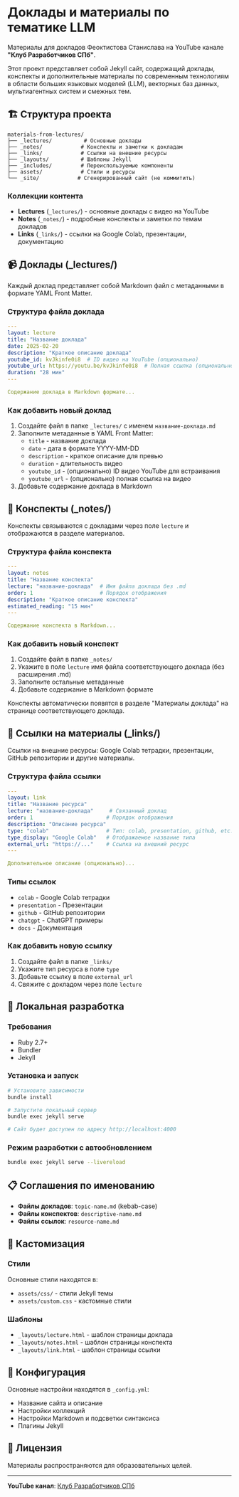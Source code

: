 # Доклады и материалы по тематике LLM

Материалы для докладов Феоктистова Станислава на YouTube канале **"Клуб Разработчиков СПб"**.

Этот проект представляет собой Jekyll сайт, содержащий доклады, конспекты и дополнительные материалы по современным технологиям в области больших языковых моделей (LLM), векторных баз данных, мультиагентных систем и смежных тем.

## 🏗️ Структура проекта

```
materials-from-lectures/
├── _lectures/          # Основные доклады
├── _notes/            # Конспекты и заметки к докладам  
├── _links/            # Ссылки на внешние ресурсы
├── _layouts/          # Шаблоны Jekyll
├── _includes/         # Переиспользуемые компоненты
├── assets/            # Стили и ресурсы
└── _site/            # Сгенерированный сайт (не коммитить)
```

### Коллекции контента

- **Lectures** (`_lectures/`) - основные доклады с видео на YouTube
- **Notes** (`_notes/`) - подробные конспекты и заметки по темам докладов
- **Links** (`_links/`) - ссылки на Google Colab, презентации, документацию

## 📹 Доклады (_lectures/)

Каждый доклад представляет собой Markdown файл с метаданными в формате YAML Front Matter.

### Структура файла доклада

```yaml
---
layout: lecture
title: "Название доклада"
date: 2025-02-20
description: "Краткое описание доклада"
youtube_id: kvJkinfe0i8  # ID видео на YouTube (опционально)
youtube_url: https://youtu.be/kvJkinfe0i8  # Полная ссылка (опционально)
duration: "28 мин"
---

Содержание доклада в Markdown формате...
```

### Как добавить новый доклад

1. Создайте файл в папке `_lectures/` с именем `название-доклада.md`
2. Заполните метаданные в YAML Front Matter:
   - `title` - название доклада
   - `date` - дата в формате YYYY-MM-DD
   - `description` - краткое описание для превью
   - `duration` - длительность видео
   - `youtube_id` - (опционально) ID видео YouTube для встраивания
   - `youtube_url` - (опционально) полная ссылка на видео
3. Добавьте содержание доклада в Markdown

## 📝 Конспекты (_notes/)

Конспекты связываются с докладами через поле `lecture` и отображаются в разделе материалов.

### Структура файла конспекта

```yaml
---
layout: notes
title: "Название конспекта"
lecture: "название-доклада"  # Имя файла доклада без .md
order: 1                     # Порядок отображения
description: "Краткое описание конспекта"
estimated_reading: "15 мин"
---

Содержание конспекта в Markdown...
```

### Как добавить новый конспект

1. Создайте файл в папке `_notes/`
2. Укажите в поле `lecture` имя файла соответствующего доклада (без расширения .md)
3. Заполните остальные метаданные
4. Добавьте содержание в Markdown формате

Конспекты автоматически появятся в разделе "Материалы доклада" на странице соответствующего доклада.

## 🔗 Ссылки на материалы (_links/)

Ссылки на внешние ресурсы: Google Colab тетрадки, презентации, GitHub репозитории и другие материалы.

### Структура файла ссылки

```yaml
---
layout: link
title: "Название ресурса"
lecture: "название-доклада"     # Связанный доклад
order: 1                       # Порядок отображения  
description: "Описание ресурса"
type: "colab"                  # Тип: colab, presentation, github, etc.
type_display: "Google Colab"   # Отображаемое название типа
external_url: "https://..."    # Ссылка на внешний ресурс
---

Дополнительное описание (опционально)...
```

### Типы ссылок

- `colab` - Google Colab тетрадки
- `presentation` - Презентации
- `github` - GitHub репозитории
- `chatgpt` - ChatGPT примеры
- `docs` - Документация

### Как добавить новую ссылку

1. Создайте файл в папке `_links/`
2. Укажите тип ресурса в поле `type`
3. Добавьте ссылку в поле `external_url`
4. Свяжите с докладом через поле `lecture`

## 🚀 Локальная разработка

### Требования

- Ruby 2.7+
- Bundler
- Jekyll

### Установка и запуск

```bash
# Установите зависимости
bundle install

# Запустите локальный сервер
bundle exec jekyll serve

# Сайт будет доступен по адресу http://localhost:4000
```

### Режим разработки с автообновлением

```bash
bundle exec jekyll serve --livereload
```

## 📋 Соглашения по именованию

- **Файлы докладов**: `topic-name.md` (kebab-case)
- **Файлы конспектов**: `descriptive-name.md`
- **Файлы ссылок**: `resource-name.md`

## 🎨 Кастомизация

### Стили

Основные стили находятся в:
- `assets/css/` - стили Jekyll темы
- `assets/custom.css` - кастомные стили

### Шаблоны

- `_layouts/lecture.html` - шаблон страницы доклада
- `_layouts/notes.html` - шаблон страницы конспекта
- `_layouts/link.html` - шаблон страницы ссылки

## 🔧 Конфигурация

Основные настройки находятся в `_config.yml`:

- Название сайта и описание
- Настройки коллекций
- Настройки Markdown и подсветки синтаксиса
- Плагины Jekyll

## 📄 Лицензия

Материалы распространяются для образовательных целей.

---

**YouTube канал**: [Клуб Разработчиков СПб](https://youtube.com/@devclubspb)